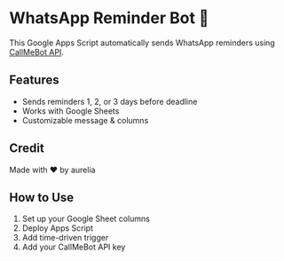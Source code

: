 # WhatsApp Reminder Bot 📲

This Google Apps Script automatically sends WhatsApp reminders using [CallMeBot API](https://www.callmebot.com/).

## Features
- Sends reminders 1, 2, or 3 days before deadline
- Works with Google Sheets
- Customizable message & columns

## Credit
Made with ❤️ by aurelia

## How to Use
1. Set up your Google Sheet columns
2. Deploy Apps Script
3. Add time-driven trigger
4. Add your CallMeBot API key
